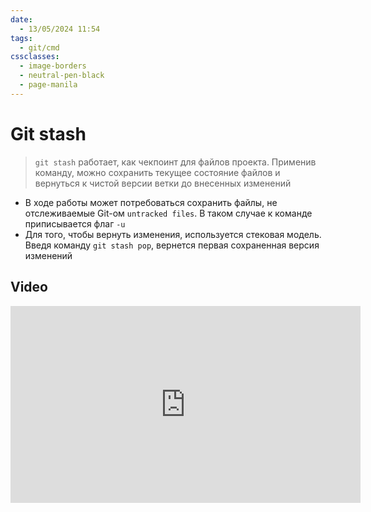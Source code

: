 ```yaml
---
date:
  - 13/05/2024 11:54
tags: 
  - git/cmd
cssclasses:
  - image-borders
  - neutral-pen-black
  - page-manila
---
```

# Git stash
> `git stash` работает, как чекпоинт для файлов проекта. Применив команду, можно сохранить текущее состояние файлов и вернуться к чистой версии ветки до внесенных изменений
- В ходе работы может потребоваться сохранить файлы, не отслеживаемые Git-ом `untracked files`. В таком случае к команде приписывается флаг `-u`
- Для того, чтобы вернуть изменения, используется стековая модель. Введя команду `git stash pop`, вернется первая сохраненная версия изменений
## Video
<iframe width="560" height="315" src="https://www.youtube.com/embed/lH3ZkwbVp5E?si=nFm3cPsXxhO9CZiB" title="YouTube video player" frameborder="0" allow="accelerometer; autoplay; clipboard-write; encrypted-media; gyroscope; picture-in-picture; web-share" referrerpolicy="strict-origin-when-cross-origin" allowfullscreen></iframe>